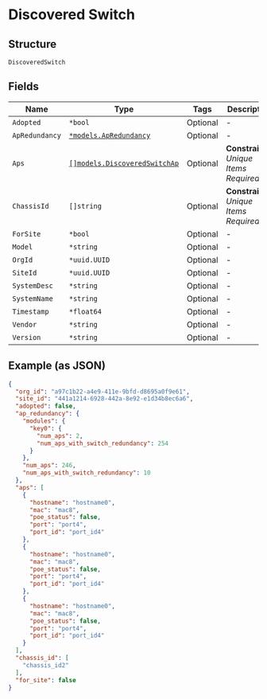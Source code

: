 
# Discovered Switch

## Structure

`DiscoveredSwitch`

## Fields

| Name | Type | Tags | Description |
|  --- | --- | --- | --- |
| `Adopted` | `*bool` | Optional | - |
| `ApRedundancy` | [`*models.ApRedundancy`](../../doc/models/ap-redundancy.md) | Optional | - |
| `Aps` | [`[]models.DiscoveredSwitchAp`](../../doc/models/discovered-switch-ap.md) | Optional | **Constraints**: *Unique Items Required* |
| `ChassisId` | `[]string` | Optional | **Constraints**: *Unique Items Required* |
| `ForSite` | `*bool` | Optional | - |
| `Model` | `*string` | Optional | - |
| `OrgId` | `*uuid.UUID` | Optional | - |
| `SiteId` | `*uuid.UUID` | Optional | - |
| `SystemDesc` | `*string` | Optional | - |
| `SystemName` | `*string` | Optional | - |
| `Timestamp` | `*float64` | Optional | - |
| `Vendor` | `*string` | Optional | - |
| `Version` | `*string` | Optional | - |

## Example (as JSON)

```json
{
  "org_id": "a97c1b22-a4e9-411e-9bfd-d8695a0f9e61",
  "site_id": "441a1214-6928-442a-8e92-e1d34b8ec6a6",
  "adopted": false,
  "ap_redundancy": {
    "modules": {
      "key0": {
        "num_aps": 2,
        "num_aps_with_switch_redundancy": 254
      }
    },
    "num_aps": 246,
    "num_aps_with_switch_redundancy": 10
  },
  "aps": [
    {
      "hostname": "hostname0",
      "mac": "mac8",
      "poe_status": false,
      "port": "port4",
      "port_id": "port_id4"
    },
    {
      "hostname": "hostname0",
      "mac": "mac8",
      "poe_status": false,
      "port": "port4",
      "port_id": "port_id4"
    },
    {
      "hostname": "hostname0",
      "mac": "mac8",
      "poe_status": false,
      "port": "port4",
      "port_id": "port_id4"
    }
  ],
  "chassis_id": [
    "chassis_id2"
  ],
  "for_site": false
}
```

